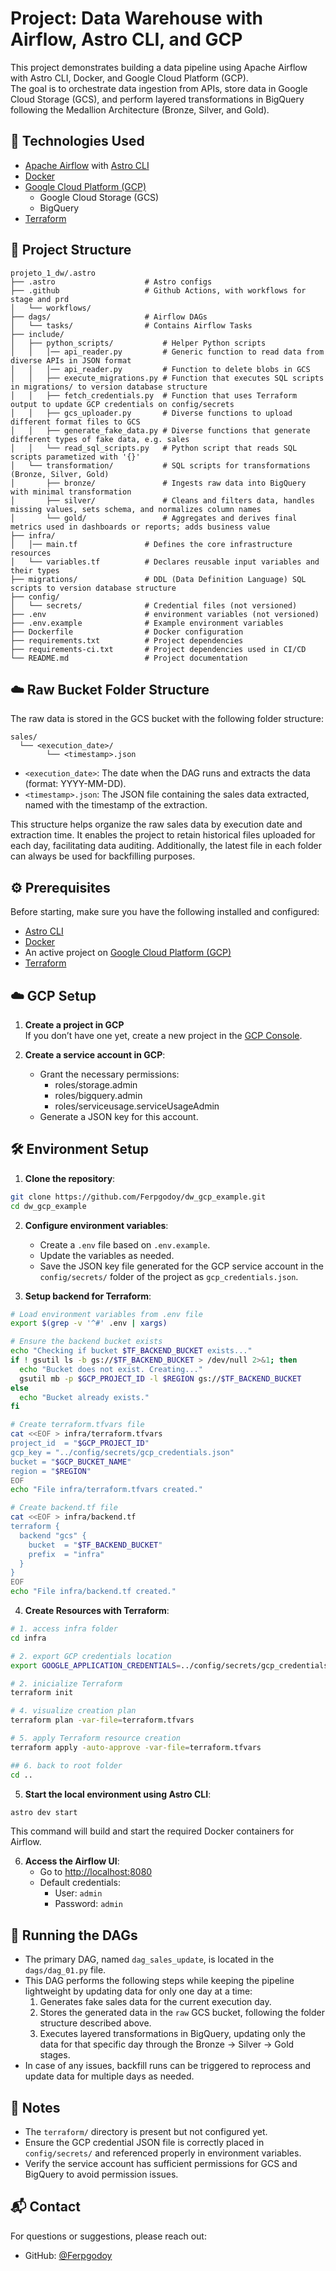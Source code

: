 
# Project: Data Warehouse with Airflow, Astro CLI, and GCP

This project demonstrates building a data pipeline using Apache Airflow with Astro CLI, Docker, and Google Cloud Platform (GCP).  
The goal is to orchestrate data ingestion from APIs, store data in Google Cloud Storage (GCS), and perform layered transformations in BigQuery following the Medallion Architecture (Bronze, Silver, and Gold).

## 🚀 Technologies Used

- [Apache Airflow](https://airflow.apache.org/) with [Astro CLI](https://www.astronomer.io/docs/astro/cli/install-cli/)
- [Docker](https://www.docker.com/)
- [Google Cloud Platform (GCP)](https://cloud.google.com/)
  - Google Cloud Storage (GCS)
  - BigQuery
- [Terraform](https://developer.hashicorp.com/terraform)

## 📁 Project Structure

```
projeto_1_dw/.astro
├── .astro                    # Astro configs
├── .github                   # Github Actions, with workflows for stage and prd
│   └── workflows/  
├── dags/                     # Airflow DAGs
│   └── tasks/                # Contains Airflow Tasks
├── include/  
│   ├── python_scripts/           # Helper Python scripts
│   │   │── api_reader.py         # Generic function to read data from diverse APIs in JSON format
│   │   │── api_reader.py         # Function to delete blobs in GCS
│   │   ├── execute_migrations.py # Function that executes SQL scripts in migrations/ to version database structure
│   │   ├── fetch_credentials.py  # Function that uses Terraform output to update GCP credentials on config/secrets
│   │   ├── gcs_uploader.py       # Diverse functions to upload different format files to GCS
│   │   ├── generate_fake_data.py # Diverse functions that generate different types of fake data, e.g. sales
│   │   └── read_sql_scripts.py   # Python script that reads SQL scripts parametized with '{}'
│   └── transformation/           # SQL scripts for transformations (Bronze, Silver, Gold)
│       ├── bronze/               # Ingests raw data into BigQuery with minimal transformation
│       ├── silver/               # Cleans and filters data, handles missing values, sets schema, and normalizes column names
│       └── gold/                 # Aggregates and derives final metrics used in dashboards or reports; adds business value
├── infra/
│   │── main.tf               # Defines the core infrastructure resources
│   └── variables.tf          # Declares reusable input variables and their types
├── migrations/               # DDL (Data Definition Language) SQL scripts to version database structure
├── config/
│   └── secrets/              # Credential files (not versioned)
├── .env                      # environment variables (not versioned)
├── .env.example              # Example environment variables
├── Dockerfile                # Docker configuration
├── requirements.txt          # Project dependencies
├── requirements-ci.txt       # Project dependencies used in CI/CD
└── README.md                 # Project documentation
```

## ☁️ Raw Bucket Folder Structure

The raw data is stored in the GCS bucket with the following folder structure:

```
sales/
  └── <execution_date>/
        └── <timestamp>.json
```

- `<execution_date>`: The date when the DAG runs and extracts the data (format: YYYY-MM-DD).
- `<timestamp>.json`: The JSON file containing the sales data extracted, named with the timestamp of the extraction.

This structure helps organize the raw sales data by execution date and extraction time. 
It enables the project to retain historical files uploaded for each day, facilitating data auditing. 
Additionally, the latest file in each folder can always be used for backfilling purposes.

## ⚙️ Prerequisites

Before starting, make sure you have the following installed and configured:

- [Astro CLI](https://www.astronomer.io/docs/astro/cli/install-cli/)
- [Docker](https://www.docker.com/get-started)
- An active project on [Google Cloud Platform (GCP)](https://cloud.google.com/)
- [Terraform](https://developer.hashicorp.com/terraform/install)

## ☁️ GCP Setup

1. **Create a project in GCP**  
   If you don’t have one yet, create a new project in the [GCP Console](https://console.cloud.google.com/).

2. **Create a service account in GCP**:
   - Grant the necessary permissions:
      - roles/storage.admin
      - roles/bigquery.admin
      - roles/serviceusage.serviceUsageAdmin
   - Generate a JSON key for this account.
   

## 🛠️ Environment Setup

1. **Clone the repository**:

```bash
git clone https://github.com/Ferpgodoy/dw_gcp_example.git
cd dw_gcp_example
```

2. **Configure environment variables**:
   - Create a `.env` file based on `.env.example`.
   - Update the variables as needed.
   - Save the JSON key file generated for the GCP service account in the `config/secrets/` folder of the project as `gcp_credentials.json`.

4. **Setup backend for Terraform**:
```bash
# Load environment variables from .env file
export $(grep -v '^#' .env | xargs)

# Ensure the backend bucket exists
echo "Checking if bucket $TF_BACKEND_BUCKET exists..."
if ! gsutil ls -b gs://$TF_BACKEND_BUCKET > /dev/null 2>&1; then
  echo "Bucket does not exist. Creating..."
  gsutil mb -p $GCP_PROJECT_ID -l $REGION gs://$TF_BACKEND_BUCKET
else
  echo "Bucket already exists."
fi

# Create terraform.tfvars file
cat <<EOF > infra/terraform.tfvars
project_id  = "$GCP_PROJECT_ID"
gcp_key = "../config/secrets/gcp_credentials.json"
bucket = "$GCP_BUCKET_NAME"
region = "$REGION"
EOF
echo "File infra/terraform.tfvars created."

# Create backend.tf file
cat <<EOF > infra/backend.tf
terraform {
  backend "gcs" {
    bucket  = "$TF_BACKEND_BUCKET"
    prefix  = "infra"
  }
}
EOF
echo "File infra/backend.tf created."
```

4. **Create Resources with Terraform**:
```bash
# 1. access infra folder
cd infra

# 2. export GCP credentials location
export GOOGLE_APPLICATION_CREDENTIALS=../config/secrets/gcp_credentials.json

# 2. inicialize Terraform
terraform init

# 4. visualize creation plan
terraform plan -var-file=terraform.tfvars

# 5. apply Terraform resource creation
terraform apply -auto-approve -var-file=terraform.tfvars

## 6. back to root folder
cd ..
```

5. **Start the local environment using Astro CLI**:

```bash
astro dev start
```

This command will build and start the required Docker containers for Airflow.

6. **Access the Airflow UI**:
   - Go to [http://localhost:8080](http://localhost:8080)
   - Default credentials:
     - User: `admin`
     - Password: `admin`

## 📄 Running the DAGs

- The primary DAG, named `dag_sales_update`, is located in the `dags/dag_01.py` file.
- This DAG performs the following steps while keeping the pipeline lightweight by updating data for only one day at a time:
  1. Generates fake sales data for the current execution day.
  2. Stores the generated data in the `raw` GCS bucket, following the folder structure described above.
  3. Executes layered transformations in BigQuery, updating only the data for that specific day through the Bronze → Silver → Gold stages.
- In case of any issues, backfill runs can be triggered to reprocess and update data for multiple days as needed.


## 📝 Notes

- The `terraform/` directory is present but not configured yet.
- Ensure the GCP credential JSON file is correctly placed in `config/secrets/` and referenced properly in environment variables.
- Verify the service account has sufficient permissions for GCS and BigQuery to avoid permission issues.

## 📬 Contact

For questions or suggestions, please reach out:

- GitHub: [@Ferpgodoy](https://github.com/Ferpgodoy)

